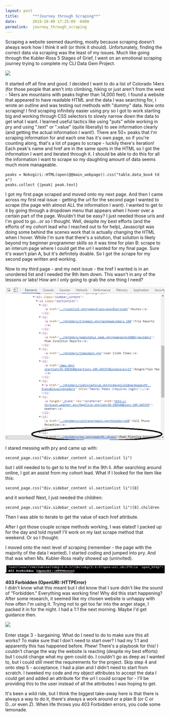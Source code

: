 ```yaml
---
layout: post
title:      "**Journey through Scraping**"
date:       2019-10-09 17:25:09 -0400
permalink:  journey_through_scraping
---
```



Scraping a website seemed daunting, mostly because scraping doesn't always work how I think it will (or think it should).  Unfortunately, finding the correct data via scraping was the least of my issues.   Much like going through the Kubler-Ross 5 Stages of Grief, I went on an emotional scraping journey trying to complete my CLI Data Gem Project.

![](https://i.pinimg.com/236x/5f/2e/2d/5f2e2d08a900eb1e3e126eda3d52bbfc--funny-happy-birthday-meme-funny-happy-birthdays.jpg)

It started off all fine and good.  I decided I want to do a list of Colorado 14ers (for those people that aren't into climbing, hiking or just aren't from the west - 14ers are mountains with peaks higher than 14,000 feet). I found a website that appeared to have readable HTML and the data I was searching for, I wrote an outline and was testing out methods with "dummy" data.  Now onto scraping!  I find scraping infinitely easier using pry so I got to work starting big and working through CSS selectors to slowly narrow down the data to get what I want.  I learned useful tactics like using "puts" while working in pry and using ".text" or ".value" (quite liberally) to see information clearly (and getting the actual information I want!).  There are 50+ peaks that I'm scraping information for and each one has it's own page, so if you're counting along, that's a lot of pages to scrape - luckily there's iteration!  Each peak's name and href are in the same spots in the HTML so I got the information I want and iterated through it.  I should be able to do this for all the information I want to scrape so my daughting amount of data seems much more manageable.  
```
peaks = Nokogiri::HTML(open(@@main_webpage)).css("table.data_box4 td a")
peaks.collect {|peak| peak.text}
```

I got my first page scraped and moved onto my next page.  And then I came across my first real issue - getting the url for the second page I wanted to scrape (the page with almost ALL the information I want).  I wanted to get to it by going through a dropdown menu that appears when I hover over a certain part of the page.  Wouldn't that be easy?  I just needed those urls and I'm good to go...or so I thought.  Well, despite my best efforts (and the efforts of my cohort lead who I reached out to for help), Javascript was doing some behind the scenes work that is actually changing the HTML when I hover.  While I'm sure that there's a solution, that solution is likely beyond my beginner programmer skills so it was time for plan B: scrape to an interum page where I could get the url I wanted for my final page.  Sure it's wasn't plan A, but it's definitely doable.  So I got the scrape for my second page written and working. 

Now to my third page - and my next issue - the href I wanted is in an unordered list and I needed the 9th item down.  This wasn't in any of the lessons or labs!  How am I only going to grab the one thing I need?  

![](https://github.com/kseggelke918/co_14ers_cli/blob/master/scraping%20lis.jpg?raw=true)

I stared messing with pry and came up with:
```
second_page.css("div.sidebar_content ul.sectionlist li")
```
but I still needed to to get to to the href in the 9th li.  After searching around online, I got an assist from my cohort lead.  What if I looked for the item like this:
```
second_page.css("div.sidebar_content ul.sectionlist li")[8]
```
and it worked!  Next, I just needed the children:
```
second_page.css("div.sidebar_content ul.sectionlist li")[8].children
```
Then I was able to iterate to get the value of each href attribute.

After I got those couple scrape methods working, I was elated!  I packed up for the day and told myself I'll work on my last scrape method that weekend.  Or so I thought.

I moved onto the next level of scraping (remember - the page with the majority of the data I wanted).  I started coding and jumped into pry.   And that was when Ms. Kubler-Ross really showed up (uninvited).


![](https://github.com/kseggelke918/co_14ers_cli/blob/master/403error.jpg?raw=true)

**403 Forbidden (OpenURI::HTTPError)**  
I didn't know what this meant but I did know that I sure didn't like the sound of "Forbidden."  Everything was working fine!  Why did this start happening?  After some research, it seemed like my chosen website is  unhappy with how often I'm using it.  Trying not to get too far into the anger stage, I packed it in for the night.  I had a 1:1 the next morning.  Maybe I'd get guidance then.

![](https://miro.medium.com/max/1200/0*Bj_O1jRFzZjKxzi4.jpg)

Enter stage 3 - bargaining.  What do I need to do to make sure this all works?  To make sure that I don't need to start over?  I had my 1:1 and apparently this has happened before.  Phew!  There's a playbook for this!  I couldn't change the way the website is reacting (despite my best efforts) but I could change what my gem could do.  I couldn't go as deep as I wanted to, but I could still meet the requirements for the project.  Skip step 4 and onto step 5 - acceptance.  I had a plan and I didn't need to start from scratch.  I tweeked my code and my object attributes to accept the data I could get and added an attribute for the url I could scrape for - I'll be providing this to the user instead of all the attributes I was hoping to get.

It's been a wild ride, but I think the biggest take-away here is that there is always a way to do it, there's always a work around or a plan B (or C or D...or even Z).  When life throws you 403 Forbidden errors, you code some lemonade. 


